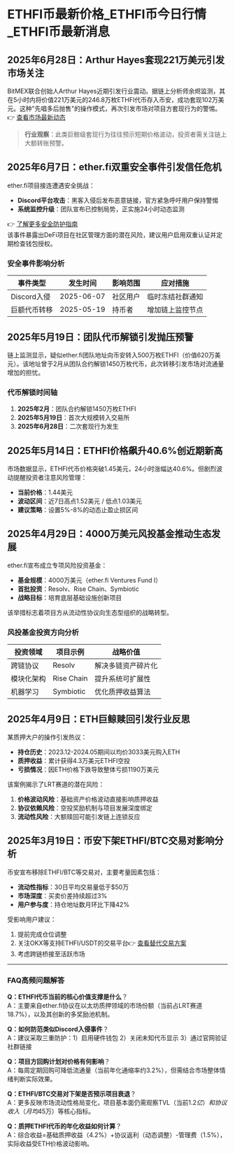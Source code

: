 # ETHFI币最新价格_ETHFI币今日行情_ETHFI币最新消息

## 2025年6月28日：Arthur Hayes套现221万美元引发市场关注  
BitMEX联合创始人Arthur Hayes近期引发行业震动。据链上分析师余烬监测，其在5小时内将价值221万美元的246.8万枚ETHFI代币存入币安，成功套现102万美元。这种"先唱多后抛售"的操作模式，再次引发市场对项目方套现行为的警惕。👉 [查看市场最新动态](https://bit.ly/okx_welcome)  

> **行业观察**：此类巨鲸级套现行为往往预示短期价格波动，投资者需关注链上大额转账预警。

## 2025年6月7日：ether.fi双重安全事件引发信任危机  
ether.fi项目接连遭遇安全挑战：  
- **Discord平台攻击**：黑客入侵后发布恶意链接，官方紧急呼吁用户保持警惕  
- **系统监控升级**：团队宣布已控制局势，正实施24小时动态监测  

👉 [了解更多安全防护指南](https://bit.ly/okx_welcome)  
该事件暴露出DeFi项目在社区管理方面的潜在风险，建议用户启用双重认证并定期检查钱包授权。

### 安全事件影响分析  
| 事件类型 | 发生时间 | 影响范围 | 应对措施 |
|---------|----------|----------|----------|
| Discord入侵 | 2025-06-07 | 社区用户 | 临时冻结社群通知 |
| 巨额代币转移 | 2025-05-19 | 持币者 | 增加链上监控节点 |

## 2025年5月19日：团队代币解锁引发抛压预警  
链上监测显示，疑似ether.fi团队地址向币安转入500万枚ETHFI（价值620万美元）。该地址曾于2月从团队合约解锁1450万枚代币，此次转移引发市场对流通量增加的担忧。  

### 代币解锁时间轴  
1. **2025年2月**：团队合约解锁1450万枚ETHFI  
2. **2025年5月19日**：首次大规模转入交易所  
3. **2025年6月28日**：二次套现行为发生  

## 2025年5月14日：ETHFI价格飙升40.6%创近期新高  
市场数据显示，ETHFI代币价格突破1.45美元，24小时涨幅达40.6%。但剧烈波动提醒投资者注意风险管理：  
- **当前价格**：1.44美元  
- **波动区间**：近7日高点1.52美元 / 低点1.03美元  
- **建议策略**：设置5%-8%的动态止盈止损区间  

## 2025年4月29日：4000万美元风投基金推动生态发展  
ether.fi宣布成立专项风险投资基金：  
- **基金规模**：4000万美元（ether.fi Ventures Fund I）  
- **首批投资**：Resolv、Rise Chain、Symbiotic  
- **战略目标**：培育底层基础设施创新项目  

该举措标志着项目方从流动性协议向生态型组织的战略转型。

### 风投基金投资方向分析  
| 投资领域 | 项目示例 | 战略价值 |
|---------|----------|----------|
| 跨链协议 | Resolv | 解决多链资产碎片化 |
| 模块化架构 | Rise Chain | 提升系统可扩展性 |
| 机器学习 | Symbiotic | 优化质押收益算法 |

## 2025年4月9日：ETH巨鲸赎回引发行业反思  
某质押大户的操作引发热议：  
- **持仓历史**：2023.12-2024.05期间以均价3033美元购入ETH  
- **质押收益**：累计获得4.3万美元ETHFI空投  
- **亏损情况**：因ETH价格下跌导致整体亏损1190万美元  

该案例揭示了LRT赛道的潜在风险：  
1. **价格波动风险**：基础资产价格波动直接影响质押收益  
2. **协议依赖风险**：空投奖励机制与项目发展深度绑定  
3. **流动性风险**：大额赎回可能引发链上连锁反应  

## 2025年3月19日：币安下架ETHFI/BTC交易对影响分析  
币安宣布移除ETHFI/BTC等交易对，主要考量因素包括：  
- **流动性指标**：30日平均交易量低于$50万  
- **市场深度**：买卖价差持续超过3%  
- **用户参与度**：持仓地址数月环比下降42%  

受影响用户建议：  
1. 提前完成仓位调整  
2. 关注OKX等支持ETHFI/USDT的交易平台👉 [查看替代交易方案](https://bit.ly/okx_welcome)  
3. 考虑跨链桥接至活跃市场

---

### FAQ高频问题解答  

**Q：ETHFI代币当前的核心价值支撑是什么**？  
A：主要来自ether.fi协议在以太坊质押领域的市场份额（当前占LRT赛道18.7%），以及其创新的多奖励池机制。

**Q：如何防范类似Discord入侵事件**？  
A：建议采取三重防护：1）启用硬件钱包 2）关闭未知代币显示 3）通过官网验证社群链接

**Q：项目方回购计划对价格有何影响**？  
A：每周定期回购可降低流通量（当前年化通缩率约3.2%），但需结合市场整体情绪判断实际效果。

**Q：ETHFI/BTC交易对下架是否预示项目衰退**？  
A：更多反映市场流动性格局变化，项目基本面仍需观察TVL（当前$1.2亿）和协议收入（月均$45万）等核心指标。

**Q：质押ETHFI代币的年化收益如何计算**？  
A：综合收益=基础质押收益（4.2%）+协议返利（动态调整）-管理费（1.5%），实际收益受ETH价格波动影响。